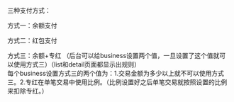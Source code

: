 三种支付方式：

方式一：余额支付

方式二：红包支付

方式三：余额+专红 （后台可以给business设置两个值，一旦设置了这个值就可以使用方式三）（list和detail页面都显示出规则）  
每个business设置方式三的两个值为：1.交易金额为多少以上就不可以使用方式三。2.专红在单笔交易中使用比例。（比例设置好之后单笔交易就按照设置的比例来扣除专红。）

